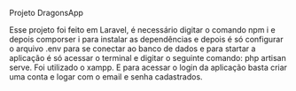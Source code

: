Projeto DragonsApp

Esse projeto foi feito em Laravel, é necessário digitar o comando npm i e depois comporser i para instalar as dependências e depois é só configurar o arquivo .env para se conectar ao banco de dados e para startar a aplicação é só acessar o terminal e digitar o seguinte comando: php artisan serve.
Foi utilizado o xampp. E para acessar o login da aplicação basta criar uma conta e logar com o email e senha cadastrados.
